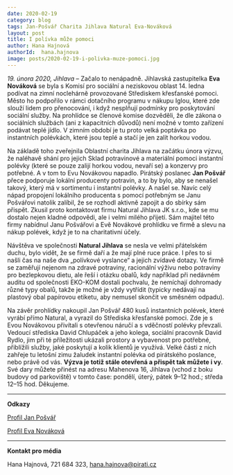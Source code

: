 ```yaml
---
date: 2020-02-19
category: blog
tags: Jan-Pošvář Charita Jihlava Natural Eva-Nováková
layout: post
title: I polívka může pomoci
author: Hana Hajnová
authorId:  hana.hajnova
image: posts/2020-02-19-i-polivka-muze-pomoci.jpg
---
```


*19. února 2020, Jihlava* – Začalo to nenápadně. Jihlavská zastupitelka **Eva Nováková** se byla s Komisí pro sociální a neziskovou oblast 14. ledna podívat na zimní noclehárně provozované Střediskem křesťanské pomoci. Město ho podpořilo v rámci dotačního programu v nákupu Iglou, které zde slouží lidem pro přenocování, i když nesplňují podmínky pro poskytování sociální služby. Na prohlídce se členové komise dozvěděli, že dle zákona o sociálních službách (ani z kapacitních důvodů) není možné v tomto zařízení podávat teplé jídlo. V zimním období je tu proto velká poptávka po instantních polévkách, které jsou teplé a stačí je jen zalít horkou vodou. 

Na základě toho zveřejnila Oblastní charita Jihlava na začátku února výzvu, že naléhavě shání pro jejich Sklad potravinové a materiální pomoci instantní polévky (které se pouze zalijí horkou vodou, nevaří se) a konzervy pro potřebné. A v tom to Evu Novákovou napadlo. Pirátský poslanec **Jan Pošvář** přece podporuje lokální producenty potravin, a to by bylo, aby se nenašel takový, který má v sortimentu i instantní polévky. A našel se. Navíc celý nápad propojení lokálního producenta s pomocí potřebným se Janu Pošvářovi natolik zalíbil, že se rozhodl aktivně zapojit a do sbírky sám přispět. Zkusil proto kontaktovat firmu Natural Jihlava JK s.r.o., kde se mu dostalo nejen kladné odpovědi, ale i velmi milého přijetí. Sám majitel této firmy nabídnul Janu Pošvářovi a Evě Novákové prohlídku ve firmě a slevu na nákup polévek, když je to na charitativní účely. 

Návštěva ve společnosti **Natural Jihlava** se nesla ve velmi přátelském duchu, bylo vidět, že se firmě daří a že mají plné ruce práce. I přes to si našli čas na naše dva „polívkové vyslance“ a jejich zvídavé dotazy. Ve firmě se zaměřují nejenom na zdravé potraviny, racionální výživu nebo potraviny pro bezlepkovou dietu, ale řeší i otázku obalů, kdy například při nedávném auditu od společnosti EKO-KOM dostali pochvalu, že nemíchají dohromady různé typy obalů, takže je možné je vždy vytřídit (typicky nedávají na plastový obal papírovou etiketu, aby nemusel skončit ve směsném odpadu).

Na závěr prohlídky nakoupil Jan Pošvář 480 kusů instantních polévek, které vyrábí přímo Natural, a vyrazil do Střediska křesťanské pomoci. Zde je s Evou Novákovou přivítali s otevřenou náručí a s vděčností polévky převzali. Vedoucí střediska David Chlupáček a jeho kolega, sociální pracovník David Rydlo, jim při té příležitosti ukázali prostory a vybavenost pro potřebné, přiblížili služby, jaké poskytují a kolik klientů je využívá. Velké části z nich zahřeje tu letošní zimu žaludek instantní polévka od pirátského poslance, nebo právě od vás. **Výzva je totiž stále otevřená a přispět tak můžete i vy**. Své dary můžete přinést na adresu Mahenova 16, Jihlava (vchod z boku budovy od parkoviště) v tomto čase: pondělí, úterý, pátek 9–12 hod.; středa 12–15 hod. Děkujeme.

---

**Odkazy**

[Profil Jan Pošvář](https://www.pirati.cz/lide/jan-posvar)

[Profil Eva Nováková](https://vysocina.pirati.cz/lide/eva-novakova)

---

**Kontakt pro média**

Hana Hajnová, 721 684 323, <hana.hajnova@pirati.cz>

